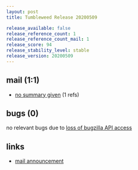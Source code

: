```yaml
---
layout: post
title: Tumbleweed Release 20200509

release_available: false
release_reference_count: 1
release_reference_count_mail: 1
release_score: 94
release_stability_level: stable
release_version: 20200509
---
```


## mail (1:1)

- [no summary given](https://github.com/boombatower/tumbleweed-review/issues/10) (1 refs)

## bugs (0)

<!--more-->

no relevant bugs due to [loss of bugzilla API access](https://bugzilla.opensuse.org/show_bug.cgi?id=1157722)



## links

- [mail announcement](https://github.com/boombatower/tumbleweed-review/issues/10)
